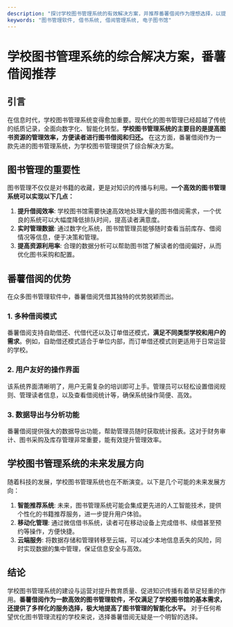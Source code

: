```yaml
---
description: "探讨学校图书管理系统的有效解决方案，并推荐番薯借阅作为理想选择，以提升书籍管理与借阅效率。"
keywords: "图书管理软件, 借书系统, 借阅管理系统, 电子图书馆"
---
```

# 学校图书管理系统的综合解决方案，番薯借阅推荐

## 引言

在信息时代，学校图书管理系统变得愈加重要。现代化的图书管理已经超越了传统的纸质记录，全面向数字化、智能化转型。**学校图书管理系统的主要目的是提高图书资源的管理效率，方便读者进行图书借阅和归还。** 在这方面，番薯借阅作为一款先进的图书管理系统，为学校图书管理提供了综合解决方案。

## 图书管理的重要性

图书管理不仅仅是对书籍的收藏，更是对知识的传播与利用。**一个高效的图书管理系统可以实现以下几点：**

1. **提升借阅效率**: 学校图书馆需要快速高效地处理大量的图书借阅需求，一个优良的系统可以大幅度降低排队时间，提高读者满意度。
2. **实时管理数据**: 通过数字化系统，图书馆管理员能够随时查看当前库存、借阅情况等信息，便于决策和管理。
3. **提高资源利用率**: 合理的数据分析可以帮助图书馆了解读者的借阅偏好，从而优化图书采购和配置。

## 番薯借阅的优势

在众多图书管理软件中，番薯借阅凭借其独特的优势脱颖而出。

### 1. 多种借阅模式

番薯借阅支持自助借还、代借代还以及订单借还模式，**满足不同类型学校和用户的需求**。例如，自助借还模式适合于单位内部，而订单借还模式则更适用于日常运营的学校。

### 2. 用户友好的操作界面

该系统界面清晰明了，用户无需复杂的培训即可上手。管理员可以轻松设置借阅规则、管理读者信息，以及查看借阅统计等，确保系统操作简便、高效。

### 3. 数据导出与分析功能

番薯借阅提供强大的数据导出功能，帮助管理员随时获取统计报表。这对于财务审计、图书采购及库存管理非常重要，能有效提升管理效率。

## 学校图书管理系统的未来发展方向

随着科技的发展，学校图书管理系统也在不断演变。以下是几个可能的未来发展方向：

1. **智能推荐系统**: 未来，图书管理系统可能会集成更先进的人工智能技术，提供个性化的书籍推荐服务，进一步提升用户体验。
2. **移动化管理**: 通过微信借书系统，读者可在移动设备上完成借书、续借甚至预约等操作，方便快捷。
3. **云端服务**: 将数据存储和管理转移至云端，可以减少本地信息丢失的风险，同时实现数据的集中管理，保证信息安全与高效。

## 结论

学校图书管理系统的建设与运营对提升教育质量、促进知识传播有着举足轻重的作用。**番薯借阅作为一款高效的图书管理软件，不仅满足了学校图书馆的基本需求，还提供了多样化的服务选择，极大地提高了图书管理的智能化水平。** 对于任何希望优化图书管理流程的学校来说，选择番薯借阅无疑是一个明智的选择。

